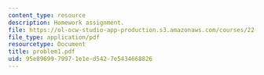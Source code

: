 ```yaml
---
content_type: resource
description: Homework assignment.
file: https://ol-ocw-studio-app-production.s3.amazonaws.com/courses/22-314j-structural-mechanics-in-nuclear-power-technology-fall-2006/95e8969979971e1ed5427e5434668826_problem1.pdf
file_type: application/pdf
resourcetype: Document
title: problem1.pdf
uid: 95e89699-7997-1e1e-d542-7e5434668826
---
```

